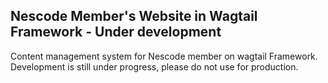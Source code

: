 ## Nescode Member's Website in Wagtail Framework - Under development

Content management system for Nescode member on wagtail Framework. Development is still under progress, please do not use for production.
